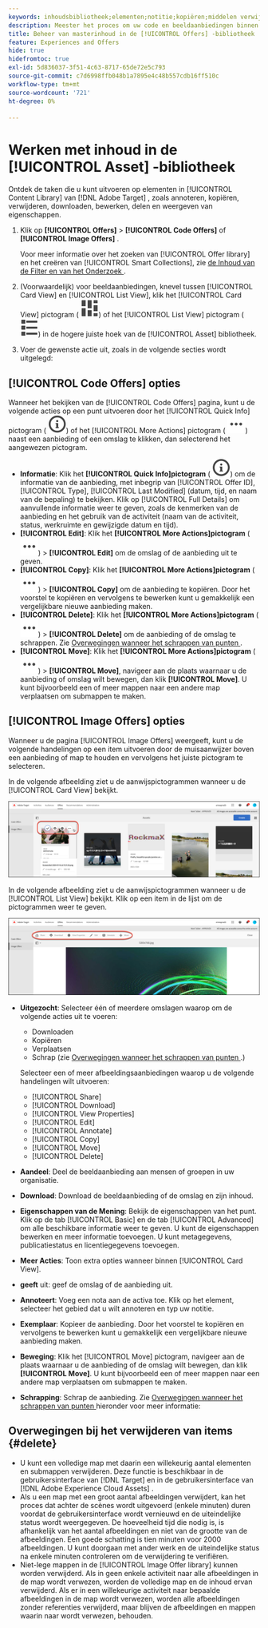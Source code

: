 ```yaml
---
keywords: inhoudsbibliotheek;elementen;notitie;kopiëren;middelen verwijderen;element downloaden;inhoud bewerken;kaart delen;eigenschappen van inhoud weergeven
description: Meester het proces om uw code en beeldaanbiedingen binnen de  [!DNL Target] [!UICONTROL Offers] bibliotheek te organiseren en te optimaliseren.
title: Beheer van masterinhoud in de [!UICONTROL Offers] -bibliotheek
feature: Experiences and Offers
hide: true
hidefromtoc: true
exl-id: 5d836037-3f51-4c63-8717-65de72e5c793
source-git-commit: c7d6998ffb048b1a7895e4c48b557cdb16ff510c
workflow-type: tm+mt
source-wordcount: '721'
ht-degree: 0%

---
```


# Werken met inhoud in de [!UICONTROL Asset] -bibliotheek

Ontdek de taken die u kunt uitvoeren op elementen in [!UICONTROL Content Library] van [!DNL Adobe Target] , zoals annoteren, kopiëren, verwijderen, downloaden, bewerken, delen en weergeven van eigenschappen.

1. Klik op **[!UICONTROL Offers]** > **[!UICONTROL Code Offers]** of **[!UICONTROL Image Offers]** .

   Voor meer informatie over het zoeken van [!UICONTROL Offer library] en het creëren van [!UICONTROL Smart Collections], zie [ de Inhoud van de Filter en van het Onderzoek ](/help/main/c-experiences/c-manage-content/filter-and-search-content.md#concept_3B59B8F025BF4CEA82ECC5199D365276).

1. (Voorwaardelijk) voor beeldaanbiedingen, knevel tussen [!UICONTROL Card View] en [!UICONTROL List View], klik het [!UICONTROL Card View] pictogram ( ![ de meningspictogram van de Kaart ](/help/main/assets/icons/ViewCard.svg)) of het [!UICONTROL List View] pictogram ( ![ de meningspictogram van de Lijst ](/help/main/assets/icons/ViewList.svg)) in de hogere juiste hoek van de [!UICONTROL Asset] bibliotheek.

1. Voer de gewenste actie uit, zoals in de volgende secties wordt uitgelegd:

## [!UICONTROL Code Offers] opties

Wanneer het bekijken van de [!UICONTROL Code Offers] pagina, kunt u de volgende acties op een punt uitvoeren door het [!UICONTROL Quick Info] pictogram ( ![ Snelle pictogram van Info ](/help/main/assets/icons/InfoOutline.svg)) of het [!UICONTROL More Actions] pictogram ( ![ Meer pictogram van Acties ](/help/main/assets/icons/MoreSmallList.svg)) naast een aanbieding of een omslag te klikken, dan selecterend het aangewezen pictogram.

* **Informatie**: Klik het **[!UICONTROL Quick Info]pictogram** ( ![ Snelle pictogram van Info ](/help/main/assets/icons/InfoOutline.svg)) om de informatie van de aanbieding, met inbegrip van [!UICONTROL Offer ID], [!UICONTROL Type], [!UICONTROL Last Modified] (datum, tijd, en naam van de bepaling) te bekijken. Klik op [!UICONTROL Full Details] om aanvullende informatie weer te geven, zoals de kenmerken van de aanbieding en het gebruik van de activiteit (naam van de activiteit, status, werkruimte en gewijzigde datum en tijd).
* **[!UICONTROL Edit]**: Klik het **[!UICONTROL More Actions]pictogram** ( ![ Meer pictogram van Acties ](/help/main/assets/icons/MoreSmallList.svg)) > **[!UICONTROL Edit]** om de omslag of de aanbieding uit te geven.
* **[!UICONTROL Copy]**: Klik het **[!UICONTROL More Actions]pictogram** ( ![ Meer pictogram van Acties ](/help/main/assets/icons/MoreSmallList.svg)) > **[!UICONTROL Copy]** om de aanbieding te kopiëren. Door het voorstel te kopiëren en vervolgens te bewerken kunt u gemakkelijk een vergelijkbare nieuwe aanbieding maken.
* **[!UICONTROL Delete]**: Klik het **[!UICONTROL More Actions]pictogram** ( ![ Meer pictogram van Acties ](/help/main/assets/icons/MoreSmallList.svg)) > **[!UICONTROL Delete]** om de aanbieding of de omslag te schrappen. Zie [ Overwegingen wanneer het schrappen van punten ](#delete).
* **[!UICONTROL Move]**: Klik het **[!UICONTROL More Actions]pictogram** ( ![ Meer pictogram van Acties ](/help/main/assets/icons/MoreSmallList.svg)) > **[!UICONTROL Move]**, navigeer aan de plaats waarnaar u de aanbieding of omslag wilt bewegen, dan klik **[!UICONTROL Move]**. U kunt bijvoorbeeld een of meer mappen naar een andere map verplaatsen om submappen te maken.

## [!UICONTROL Image Offers] opties

Wanneer u de pagina [!UICONTROL Image Offers] weergeeft, kunt u de volgende handelingen op een item uitvoeren door de muisaanwijzer boven een aanbieding of map te houden en vervolgens het juiste pictogram te selecteren.

In de volgende afbeelding ziet u de aanwijspictogrammen wanneer u de [!UICONTROL Card View] bekijkt.

![ pictogrammen van de Bedekking op het lusje van de Aanbiedingen van het Beeld wanneer in de Mening van de Kaart ](/help/main/c-experiences/c-manage-content/assets/image-offers-hover-icons-new.png)

In de volgende afbeelding ziet u de aanwijspictogrammen wanneer u de [!UICONTROL List View] bekijkt. Klik op een item in de lijst om de pictogrammen weer te geven.

![ pictogrammen van de Bedekking op het lusje van de Aanbiedingen van het Beeld wanneer in de Mening van de Lijst ](/help/main/c-experiences/c-manage-content/assets/list-view-hover-new.png)

* **Uitgezocht**: Selecteer één of meerdere omslagen waarop om de volgende acties uit te voeren:

   * Downloaden
   * Kopiëren
   * Verplaatsen
   * Schrap (zie [ Overwegingen wanneer het schrappen van punten ](#delete).)

  Selecteer een of meer afbeeldingsaanbiedingen waarop u de volgende handelingen wilt uitvoeren:

   * [!UICONTROL Share]
   * [!UICONTROL Download]
   * [!UICONTROL View Properties]
   * [!UICONTROL Edit]
   * [!UICONTROL Annotate]
   * [!UICONTROL Copy]
   * [!UICONTROL Move]
   * [!UICONTROL Delete]


* **Aandeel**: Deel de beeldaanbieding aan mensen of groepen in uw organisatie.
* **Download**: Download de beeldaanbieding of de omslag en zijn inhoud.
* **Eigenschappen van de Mening**: Bekijk de eigenschappen van het punt. Klik op de tab [!UICONTROL Basic] en de tab [!UICONTROL Advanced] om alle beschikbare informatie weer te geven. U kunt de eigenschappen bewerken en meer informatie toevoegen. U kunt metagegevens, publicatiestatus en licentiegegevens toevoegen.
* **Meer Acties**: Toon extra opties wanneer binnen [!UICONTROL Card View].
* **geeft** uit: geef de omslag of de aanbieding uit.
* **Annoteert**: Voeg een nota aan de activa toe. Klik op het element, selecteer het gebied dat u wilt annoteren en typ uw notitie.
* **Exemplaar**: Kopieer de aanbieding. Door het voorstel te kopiëren en vervolgens te bewerken kunt u gemakkelijk een vergelijkbare nieuwe aanbieding maken.
* **Beweging**: Klik het [!UICONTROL Move] pictogram, navigeer aan de plaats waarnaar u de aanbieding of de omslag wilt bewegen, dan klik **[!UICONTROL Move]**. U kunt bijvoorbeeld een of meer mappen naar een andere map verplaatsen om submappen te maken.
* **Schrapping**: Schrap de aanbieding. Zie [ Overwegingen wanneer het schrappen van punten ](#delete) hieronder voor meer informatie:

## Overwegingen bij het verwijderen van items {#delete}

* U kunt een volledige map met daarin een willekeurig aantal elementen en submappen verwijderen. Deze functie is beschikbaar in de gebruikersinterface van [!DNL Target] en in de gebruikersinterface van [!DNL Adobe Experience Cloud Assets] .
* Als u een map met een groot aantal afbeeldingen verwijdert, kan het proces dat achter de scènes wordt uitgevoerd (enkele minuten) duren voordat de gebruikersinterface wordt vernieuwd en de uiteindelijke status wordt weergegeven. De hoeveelheid tijd die nodig is, is afhankelijk van het aantal afbeeldingen en niet van de grootte van de afbeeldingen. Een goede schatting is tien minuten voor 2000 afbeeldingen. U kunt doorgaan met ander werk en de uiteindelijke status na enkele minuten controleren om de verwijdering te verifiëren.
* Niet-lege mappen in de [!UICONTROL Image Offer library] kunnen worden verwijderd. Als in geen enkele activiteit naar alle afbeeldingen in de map wordt verwezen, worden de volledige map en de inhoud ervan verwijderd. Als er in een willekeurige activiteit naar bepaalde afbeeldingen in de map wordt verwezen, worden alle afbeeldingen zonder referenties verwijderd, maar blijven de afbeeldingen en mappen waarin naar wordt verwezen, behouden.
